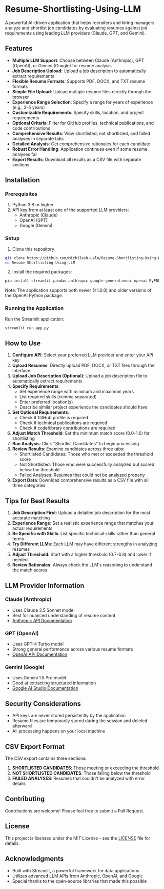 # Resume-Shortlisting-Using-LLM

A powerful AI-driven application that helps recruiters and hiring managers analyze and shortlist job candidates by evaluating resumes against job requirements using leading LLM providers (Claude, GPT, and Gemini).

## Features

- **Multiple LLM Support**: Choose between Claude (Anthropic), GPT (OpenAI), or Gemini (Google) for resume analysis
- **Job Description Upload**: Upload a job description to automatically extract requirements
- **Flexible Resume Formats**: Supports PDF, DOCX, and TXT resume formats
- **Simple File Upload**: Upload multiple resume files directly through the browser
- **Experience Range Selection**: Specify a range for years of experience (e.g., 2-5 years)
- **Customizable Requirements**: Specify skills, location, and project requirements
- **Optional Criteria**: Filter for GitHub profiles, technical publications, and code contributions
- **Comprehensive Results**: View shortlisted, not shortlisted, and failed analyses in separate tabs
- **Detailed Analysis**: Get comprehensive rationales for each candidate
- **Robust Error Handling**: Application continues even if some resume analyses fail
- **Export Results**: Download all results as a CSV file with separate sections




## Installation

### Prerequisites

1. Python 3.8 or higher
2. API key from at least one of the supported LLM providers:
   - Anthropic (Claude)
   - OpenAI (GPT)
   - Google (Gemini)

### Setup

1. Clone this repository:
```bash
git clone https://github.com/Mithilesh-Lala/Resume-Shortlisting-Using-LLM.git
cd Resume-Shortlisting-Using-LLM
```

2. Install the required packages:
```bash
pip install streamlit pandas anthropic google-generativeai openai PyPDF2 python-docx docx2txt
```

Note: The application supports both newer (≥1.0.0) and older versions of the OpenAI Python package.

### Running the Application

Run the Streamlit application:
```bash
streamlit run app.py
```

## How to Use

1. **Configure API**: Select your preferred LLM provider and enter your API key
2. **Upload Resumes**: Directly upload PDF, DOCX, or TXT files through the interface
3. **Upload Job Description (Optional)**: Upload a job description file to automatically extract requirements
4. **Specify Requirements**:
   - Set experience range with minimum and maximum years
   - List required skills (comma separated)
   - Enter preferred location(s)
   - Describe similar project experience the candidates should have
5. **Set Optional Requirements**:
   - Check if GitHub profile is required
   - Check if technical publications are required
   - Check if code/library contributions are required
6. **Adjust Match Threshold**: Set the minimum match score (0.0-1.0) for shortlisting
7. **Run Analysis**: Click "Shortlist Candidates" to begin processing
8. **Review Results**: Examine candidates across three tabs:
   - Shortlisted Candidates: Those who met or exceeded the threshold score
   - Not Shortlisted: Those who were successfully analyzed but scored below the threshold
   - Failed Analyses: Resumes that could not be analyzed properly
9. **Export Data**: Download comprehensive results as a CSV file with all three categories

## Tips for Best Results

1. **Job Description First**: Upload a detailed job description for the most accurate matching
2. **Experience Range**: Set a realistic experience range that matches your actual requirements
3. **Be Specific with Skills**: List specific technical skills rather than general terms
4. **Try Different LLMs**: Each LLM may have different strengths in analyzing resumes
5. **Adjust Threshold**: Start with a higher threshold (0.7-0.8) and lower if needed
6. **Review Rationales**: Always check the LLM's reasoning to understand the match scores

## LLM Provider Information

### Claude (Anthropic)
- Uses Claude 3.5 Sonnet model
- Best for nuanced understanding of resume content
- [Anthropic API Documentation](https://docs.anthropic.com/claude/reference/getting-started-with-the-api)

### GPT (OpenAI)
- Uses GPT-4 Turbo model
- Strong general performance across various resume formats
- [OpenAI API Documentation](https://platform.openai.com/docs/api-reference)

### Gemini (Google)
- Uses Gemini 1.5 Pro model
- Good at extracting structured information
- [Google AI Studio Documentation](https://ai.google.dev/docs)

## Security Considerations

- API keys are never stored persistently by the application
- Resume files are temporarily stored during the session and deleted afterward
- All processing happens on your local machine

## CSV Export Format

The CSV export contains three sections:
1. **SHORTLISTED CANDIDATES**: Those meeting or exceeding the threshold
2. **NOT SHORTLISTED CANDIDATES**: Those falling below the threshold
3. **FAILED ANALYSES**: Resumes that couldn't be analyzed with error details

## Contributing

Contributions are welcome! Please feel free to submit a Pull Request.

## License

This project is licensed under the MIT License - see the [LICENSE](LICENSE) file for details.

## Acknowledgments

- Built with Streamlit, a powerful framework for data applications
- Utilizes advanced LLM APIs from Anthropic, OpenAI, and Google
- Special thanks to the open-source libraries that made this possible
